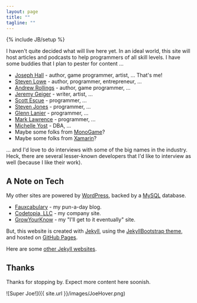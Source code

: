 ```yaml
---
layout: page
title: ""
tagline: ""
---
```

{% include JB/setup %}

I haven't quite decided what will live here yet. In an ideal world,
this site will host articles and podcasts to help programmers of all
skill levels. I have some buddies that I plan to pester for content ...

* [Joseph Hall](https://twitter.com/groundh0g) - author, game programmer, artist, ... That's me!
* [Steven Lowe](https://twitter.com/StevenALowe) - author, programmer, entrepreneur, ...
* [Andrew Rollings](https://twitter.com/hiive) - author, game programmer, ...
* [Jeremy Geiger](https://twitter.com/Metroknow) - writer, artist, ...
* [Scott Escue](https://twitter.com/Carth3l) - programmer, ...
* [Steven Jones](https://twitter.com/verbenatiger) - programmer, ...
* [Glenn Lanier](https://www.linkedin.com/in/glennlanier) - programmer, ...
* [Mark Lawrence](https://twitter.com/marklawrence72) - programmer, ...
* [Michelle Yost](https://www.linkedin.com/profile/view?id=42287845) - DBA, ...
* Maybe some folks from [MonoGame](http://www.monogame.net/)?
* Maybe some folks from [Xamarin](http://xamarin.com/)?

... and I'd love to do interviews with some of the big names in the industry. Heck, 
there are several lesser-known developers that I'd like to interview as well (because
I like their work).

## A Note on Tech

My other sites are powered by [WordPress](http://wordpress.org/), backed by a 
[MySQL](http://www.mysql.com/) database.

* [Fauxcabulary](http://www.fauxcabulary.org/) - my pun-a-day blog.
* [Codetopia, LLC](http://www.codetopia.com/) - my company site.
* [GrowYourKnow](http://www.growyourknow.com/) - my "I'll get to it eventually" site.

But, this website is created with [Jekyll](http://jekyllrb.com/), using the 
[JekyllBootstrap theme](http://jekyllbootstrap.com/), and hosted on 
[GitHub Pages](https://pages.github.com/).

Here are some [other Jekyll websites](https://github.com/mojombo/jekyll/wiki/Sites).

## Thanks

Thanks for stopping by. Expect more content here soonish.

![Super Joe!]({{ site.url }}/images/JoeHover.png)

